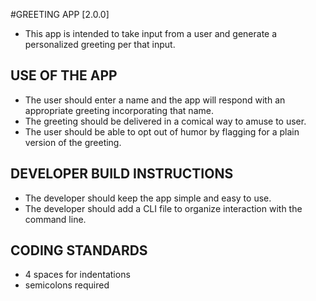 #GREETING APP [2.0.0]
- This app is intended to take input from a user and generate a personalized greeting per that input.

## USE OF THE APP
- The user should enter a name and the app will respond with an appropriate greeting incorporating that name.
- The greeting should be delivered in a comical way to amuse to user.
- The user should be able to opt out of humor by flagging for a plain version of the greeting.

## DEVELOPER BUILD INSTRUCTIONS
- The developer should keep the app simple and easy to use.
- The developer should add a CLI file to organize interaction with the command line. 

## CODING STANDARDS
- 4 spaces for indentations
- semicolons required